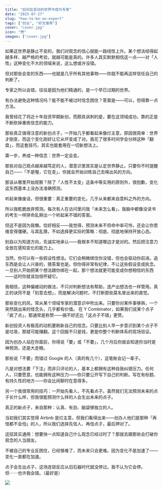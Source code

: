 ```yaml
---
title: "如何在变动的世界中成为专家"
date: "2025-07-27"
slug: "how-to-be-an-expert"
tags: ["创业", "好文推荐"]
cover: "cover.jpg"
icon: "😎"
images: ["cover.jpg"]
---
```

如果这世界是静止不变的，我们对观念的信心就能一路线性上升。某个想法经得起越多样、越严格的考验，就越可能是真的。许多人其实默默相信这一点——对「人性」这种变化不大的领域来说，这么想或许没错。



但对那些会变的东西——也就是几乎所有其他事物——你就不能再这样信任自己的判断了。



专家之所以会错，往往是因为他们精通的，是一个早已过期的世界。



有办法避免这种情况吗？能不能不被过时信念困住？答案是——可以，但得靠一点方法。



我曾经花了将近十年投资早期新创，而颇具讽刺的是，要在这领域成功，靠的正是不断砍掉重练信念的能力。



那些真正值得注意的新创点子，一开始几乎都看起来像烂主意，原因很简单：世界才刚变，而这个变化刚好让它从坏变成了对。我花了很多时间学会分辨这种「翻盘」，而这套技巧，其实也能套用在一切新想法上。



第一步，养成一种信念：世界一定会变。



那些对自己观点越来越笃定的人，潜意识里其实是认定世界静止。只要你不时提醒自己——「不是喔，它在变」，你就会开始训练自己去嗅出风的方向。



那该从哪里开始观察？除了「人性不太变」这条中等实用的原则外，很抱歉，变化这东西基本上没办法准确预测。



听起来像废话，但很重要：真正重要的变化，几乎从来都来自意料之外的方向。



所以我乾脆放弃预测。每次有人在访问里问我「未来怎么看」，我脑中都像没读书的考生一样拼命乱掰出一个听起来不错的答案。



但这不是因为我懒。恰好相反——我觉得，预测未来不但命中率可怜，还会让你思维变得僵硬。与其乱猜，不如选择更实际的策略：彻底、彻底地保持开放心态。



别自以为知道方向，先诚实地承认——我根本不知道哪边才是对的。然后把注意力全放在感知变化的能力上。



当然，你可以有一些假设性想法。它们会稍微绑住你没错，但也会驱动你前进。追东西是会让人兴奋的，猜答案也是。但你得非常有纪律，不让这些假设变成执念。
一旦别人开始把某个想法跟你绑在一起，那个想法就更可能变成你想相信的东西——这时你就该加倍怀疑它。



我相信，这种偏被动的做法，不只对判断想法有帮助，连产出想法也一样管用。真正的诀窍不是「刻意去想」，而是解决问题时，不打断那些莫名冒出来的直觉。



那些变化的风，常从某个领域专家的潜意识中吹出来。只要你对某件事够熟，一个突然跳出来的怪念头，几乎都有价值。
在 Y Combinator，如果我们说某个点子「疯了点」，那通常是称赞——搞不好还比「这点子不错」更赞。



新创投资人有极高的动机要刷新自己的信念。只要比别人早一步意识到某个点子不是垃圾，那就可能赚翻。这个回报不只是钱，更是你整个判断体系的现场验证。



因为创办人站在你面前，你得说「要」或「不要」，几个月后你就会知道你当时是神预测，还是大走眼。



那些说「不要」而错过 Google 的人（真的有几个），这笔帐会记一辈子。



凡是对想法要「下注」而非只评论的人，基本上都拥有这种自我纠错压力。任何人，只要愿意，也能拥有这种压力——你只要公开写下自己的判断。写在有标题、有持久性的地方——你会比闲聊时在意得多。



另一个我很常用的技巧：一开始先看人，不先看点子。虽然我们无法预测未来的点子长什么样，但我很能预测什么样的人会生出未来的点子。



真正的新点子，来自那种：认真、有劲、脑袋够独立的人。



当初我们其实觉得 Airbnb 是烂主意，但我们看得出来——创办人他们是那种「再怪都不会怕」的人，所以我们选择先信人、再信点子，最后押对了。



这招其实通用：想要快一点知道自己什么观念已经过时了？那就去跟那些会打破你观念的人当朋友。



不被自己的专业反困住，已经够难了，而未来只会更难。因为变化不是加速了——变化一直都在加速。



点子会生出点子，这场连锁反应从旧石器时代就没停过。我不认为它会停。
但⋯⋯也许我会错。（最好是）




![](https://prod-files-secure.s3.us-west-2.amazonaws.com/112d0858-5090-4d34-a606-b75eb8d65fd2/46476355-9cf3-4e99-9b7a-3531bc426380/1000202064.png?X-Amz-Algorithm=AWS4-HMAC-SHA256&X-Amz-Content-Sha256=UNSIGNED-PAYLOAD&X-Amz-Credential=ASIAZI2LB4664XDLLO2G%2F20250902%2Fus-west-2%2Fs3%2Faws4_request&X-Amz-Date=20250902T043757Z&X-Amz-Expires=3600&X-Amz-Security-Token=IQoJb3JpZ2luX2VjELz%2F%2F%2F%2F%2F%2F%2F%2F%2F%2FwEaCXVzLXdlc3QtMiJHMEUCIBty%2BlKXlUv4SJr5bWs3n0xvyMLjmUpTZohvYD68M22KAiEA37p4LpYbm%2FwFayC6eDeNy7ynwPLVf4gRxGG2tYrIuOMq%2FwMIJRAAGgw2Mzc0MjMxODM4MDUiDFt3HFIztKC7PO5GnCrcAzzho7h%2FkqppAYuE0Hbl9rcOd87FsjGOu6iIoJYYG9fabzOdblNbycleTwoIKSQdg%2F84ohUVehMx2TAu9CHc1OsRwOVgJybxRQLc2QnR3Oid4Da6kH8QiSDoyCaDHAz%2FdKPIjmNm1mk1tUMAOJlMDLWL44TW1gWo8Jtyh5WF%2BcrZ8hQlbGoIL2ev2O%2FROiuplFPamAwtLCVg7cpDpP78X7CGF9SX9xI7wzYuXP9bGecUOryUJJJV44t4RCJzBddhmyglFunYEc1VGzioNNBsY5U3CUok8lJDHPk1nBx9bhhYfCVi2xEmukpB3ZrhN7wCVwhpHBFF102IFuoxXWPUy30s1vn2KS0J%2B6y5Oir8TY7Snheo0ssooCn%2BmZvkjAp3Ltbz8FOP4%2BwC2GkVsPvpUQ7LrVV%2B3Vz6AFlf8M5souOPOxz%2BIMVasQnRKMzQ1iUV4A9nuILAhjmo76tAAO%2BAR8e2E9yOEoJec3NJpPuMDZ48YB5ENDtmQ1V8GZgBVE%2FgOVqxSYdhOiD6WI4xpDwzn1tjzxGEnJ2GOlJN5UzwSD%2Bdj%2FrxO6SwOH6Ye0QBlvPG8WF1cB1Y7vEQB%2B1G4xng3kJQ6WuMa3Rt13%2BqPa%2FYBDFLBIcmM4DrKTvpWiwWMJHf2cUGOqUBJMd%2BlJH8%2BvApellUqtbsCKuGYswBXP%2F5iwVtKOXMcIAo%2FR0vQON%2B6T5RU0iu0awifRTC03tSvXL9a%2BZCyfBzZaYwPxJVACsvx7xYEBQVhzJK93xWpZQwO5iqHMyzqTLchg69J5Y6N4vhZhVzqd%2BE%2B9PjIcHGrwqx5iky56IUdYy2YLI%2BIlsv1ixTd0%2FkFx%2BduDHSsiAdaXhl0twVhjnCMhg0Ps2X&X-Amz-Signature=7def43ca66e8adc37768efaf3f78c26d68d4872b0152f847ae806c661aa747c7&X-Amz-SignedHeaders=host&x-amz-checksum-mode=ENABLED&x-id=GetObject)

